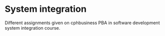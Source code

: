 # System integration

Different assignments given on cphbusiness PBA in software development system integration course.